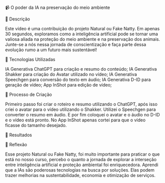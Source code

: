 📹 O poder da IA na preservação do meio ambiente

📒 Descrição

Este vídeo é uma contribuição do projeto Natural ou Fake Natty. Em apenas 30 segundos, exploramos como a inteligência artificial pode se tornar uma valiosa aliada na proteção do meio ambiente e na preservação dos animais. Junte-se a nós nessa jornada de conscientização e faça parte dessa evolução rumo a um futuro mais sustentável!

🤖 Tecnologias Utilizadas

IA Generativa ChatGPT para criação e resumo do conteúdo;
IA Generativa Shakker para criação do Avatar utilizado no vídeo;
IA Generativa Speechgen para conversão do texto em áudio;
IA Generativa D-ID para geração de vídeo;
App InShot para edição de vídeo;

🧐 Processo de Criação

Primeiro passo foi criar o roteiro e resumo utilizando o ChatGPT, após isso criei o avatar para o vídeo utilizando o Shakker.
Utilizei o Speechgen para converter o resumo em áudio. E por fim coloquei o avatar e o áudio no D-ID e o vídeo está pronto.
No App InShot apenas cortei para que o vídeo ficasse do tamanho desejado.

🚀 Resultados



💭 Reflexão

Esse projeto Natural ou Fake Natty, foi muito importante para praticar o que está no nosso curso, percebo o quanto a jornada de explorar a interseção entre inteligência artificial e proteção ambiental foi enriquecedora. 
Aprendi que a IAs são poderosas tecnologias na busca por soluções. Elas podem trazer melhorias na sustentabilidade, economia e otimização de serviços.
